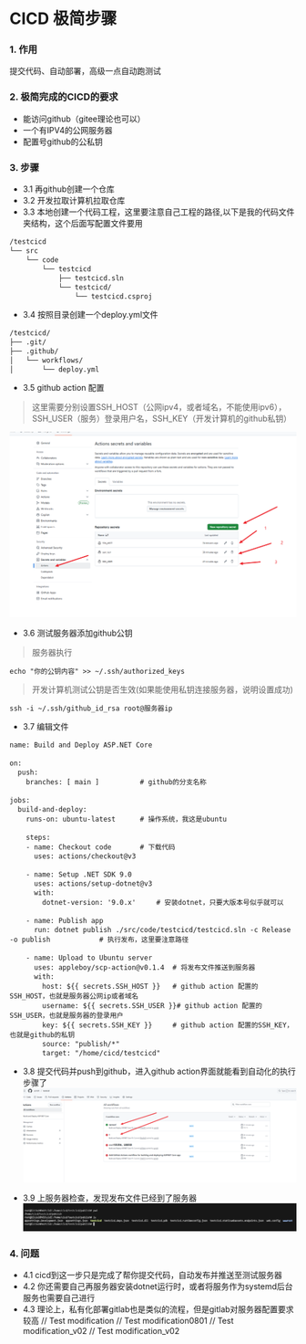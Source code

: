 # CICD 极简步骤

### 1. 作用
提交代码、自动部署，高级一点自动跑测试
### 2. 极简完成的CICD的要求
- 能访问github（gitee理论也可以）
- 一个有IPV4的公网服务器
- 配置号github的公私钥
### 3. 步骤

- 3.1 再github创建一个仓库
- 3.2 开发拉取计算机拉取仓库
- 3.3 本地创建一个代码工程，这里要注意自己工程的路径,以下是我的代码文件夹结构，这个后面写配置文件要用
```
/testcicd
└── src
    └── code
        └── testcicd
            ├── testcicd.sln
            └── testcicd/
                └── testcicd.csproj
```
- 3.4 按照目录创建一个deploy.yml文件
```
/testcicd/
├── .git/
├── .github/
│   └── workflows/
│       └── deploy.yml
```
- 3.5 github action 配置

> 这里需要分别设置SSH_HOST（公网ipv4，或者域名，不能使用ipv6），SSH_USER（服务）登录用户名，SSH_KEY（开发计算机的github私钥）

![alt text](image.png)
  
- 3.6 测试服务器添加github公钥

> 服务器执行
```
echo "你的公钥内容" >> ~/.ssh/authorized_keys
```
> 开发计算机测试公钥是否生效(如果能使用私钥连接服务器，说明设置成功)
```
ssh -i ~/.ssh/github_id_rsa root@服务器ip
```
- 3.7 编辑文件
```
name: Build and Deploy ASP.NET Core

on:
  push:
    branches: [ main ]          # github的分支名称

jobs:
  build-and-deploy:
    runs-on: ubuntu-latest      # 操作系统，我这是ubuntu

    steps:
    - name: Checkout code       # 下载代码
      uses: actions/checkout@v3

    - name: Setup .NET SDK 9.0
      uses: actions/setup-dotnet@v3
      with:
        dotnet-version: '9.0.x'     # 安装dotnet，只要大版本号似乎就可以

    - name: Publish app
      run: dotnet publish ./src/code/testcicd/testcicd.sln -c Release -o publish            # 执行发布，这里要注意路径

    - name: Upload to Ubuntu server
      uses: appleboy/scp-action@v0.1.4  # 将发布文件推送到服务器
      with:
        host: ${{ secrets.SSH_HOST }}   # github action 配置的SSH_HOST，也就是服务器公网ip或者域名
        username: ${{ secrets.SSH_USER }}# github action 配置的SSH_USER，也就是服务器的登录用户
        key: ${{ secrets.SSH_KEY }}     # github action 配置的SSH_KEY，也就是github的私钥
        source: "publish/*"
        target: "/home/cicd/testcicd"

```

- 3.8 提交代码并push到github，进入github action界面就能看到自动化的执行步骤了
![alt text](image-1.png)

- 3.9 上服务器检查，发现发布文件已经到了服务器
![alt text](image-2.png)

### 4. 问题

- 4.1 cicd到这一步只是完成了帮你提交代码，自动发布并推送至测试服务器
- 4.2 你还需要自己再服务器安装dotnet运行时，或者将服务作为systemd后台服务也需要自己进行
- 4.3 理论上，私有化部署gitlab也是类似的流程，但是gitlab对服务器配置要求较高
// Test modification
// Test modification0801
// Test modification_v02
// Test modification_v02
